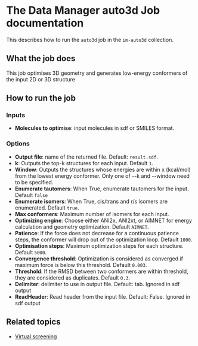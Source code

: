 # The Data Manager auto3d Job documentation

This describes how to run the `auto3d` job in the `im-auto3d` collection.

## What the job does

This job optimises 3D geometry and generates low-energy conformers of the input 2D or 3D structure


## How to run the job

### Inputs

* **Molecules to optimise**: input molecules in sdf or SMILES format.

### Options
* **Output file**: name of the returned file. Default: `result.sdf`.
* **k**: Outputs the top-k structures for each input. Default `1`.
* **Window**: Outputs the structures whose energies are within x (kcal/mol) from the lowest energy conformer. Only one of --k and --window need to be specified.
* **Enumerate tautomers**: When True, enumerate tautomers for the input. Default `false`
* **Enumerate isomers**: When True, cis/trans and r/s isomers are enumerated. Default `true`.
* **Max conformers**: Maximum number of isomers for each input.
* **Optimizing engine**: Choose either ANI2x, ANI2xt, or AIMNET for energy calculation and geometry optimization. Default `AIMNET`.
* **Patience**: If the force does not decrease for a continuous patience steps, the conformer will drop out of the optimization loop. Default `1000`.
* **Optimisation steps**: Maximum optimization steps for each structure. Default `5000`.
* **Convergence threshold**: Optimization is considered as converged if maximum force is below this threshold. Default `0.003`.
* **Threshold**: If the RMSD between two conformers are within threshold, they are considered as duplicates. Default `0.3`.
* **Delimiter**: delimiter to use in output file. Default: tab. Ignored in sdf output
* **ReadHeader**: Read header from the input file. Default: False. Ignored in sdf output

## Related topics

* [Virtual screening](https://github.com/InformaticsMatters/virtual-screening)
